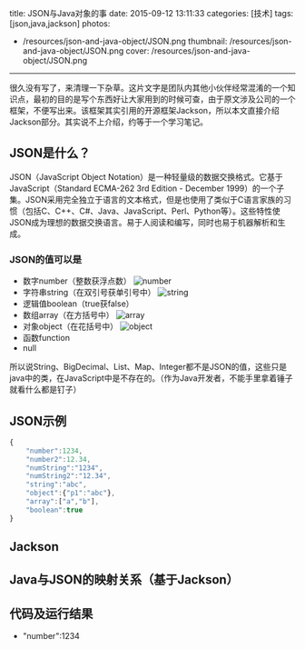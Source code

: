 title: JSON与Java对象的事
date: 2015-09-12 13:11:33
categories: [技术]
tags: [json,java,jackson]
photos:
- /resources/json-and-java-object/JSON.png
thumbnail: /resources/json-and-java-object/JSON.png
cover: /resources/json-and-java-object/JSON.png
---

很久没有写了，来清理一下杂草。这片文字是团队内其他小伙伴经常混淆的一个知识点，最初的目的是写个东西好让大家用到的时候可查，由于原文涉及公司的一个框架，不便写出来。该框架其实引用的开源框架Jackson，所以本文直接介绍Jackson部分。其实说不上介绍，约等于一个学习笔记。
<!--more-->


## JSON是什么？
JSON（JavaScript Object Notation）是一种轻量级的数据交换格式。它基于JavaScript（Standard ECMA-262 3rd Edition - December 1999）的一个子集。JSON采用完全独立于语言的文本格式，但是也使用了类似于C语言家族的习惯（包括C、C++、C#、Java、JavaScript、Perl、Python等）。这些特性使JSON成为理想的数据交换语言。易于人阅读和编写，同时也易于机器解析和生成。

### JSON的值可以是
* 数字number（整数获浮点数）
![number](/resources/json-and-java-object/number.PNG)
* 字符串string（在双引号获单引号中）
![string](/resources/json-and-java-object/string.PNG)
* 逻辑值boolean（true获false）
* 数组array（在方括号中）
![array](/resources/json-and-java-object/array.PNG)
* 对象object（在花括号中）
![object](/resources/json-and-java-object/object.PNG)
* 函数function
* null

所以说String、BigDecimal、List、Map、Integer都不是JSON的值，这些只是java中的类，在JavaScript中是不存在的。（作为Java开发者，不能手里拿着锤子就看什么都是钉子）

## JSON示例
```JavaScript
{
    "number":1234,
    "number2":12.34,
    "numString":"1234",
    "numString2":"12.34",
    "string":"abc",
    "object":{"p1":"abc"},
    "array":["a","b"],
    "boolean":true
}
```

## Jackson
## Java与JSON的映射关系（基于Jackson）
## 代码及运行结果

* "number":1234
<!-- indicate-the-source -->
